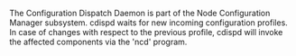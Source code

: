 The Configuration Dispatch Daemon is part of the Node Configuration
Manager subsystem. cdispd waits for new incoming configuration
profiles. In case of changes with respect to the previous profile,
cdispd will invoke the affected components via the 'ncd' program.
